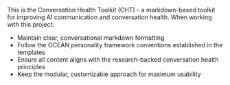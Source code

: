 <!-- Use this file to provide workspace-specific custom instructions to Copilot. For more details, visit https://code.visualstudio.com/docs/copilot/copilot-customization#_use-a-githubcopilotinstructionsmd-file -->

This is the Conversation Health Toolkit (CHT) - a markdown-based toolkit for improving AI communication and conversation health. When working with this project:

- Maintain clear, conversational markdown formatting
- Follow the OCEAN personality framework conventions established in the templates
- Ensure all content aligns with the research-backed conversation health principles
- Keep the modular, customizable approach for maximum usability
